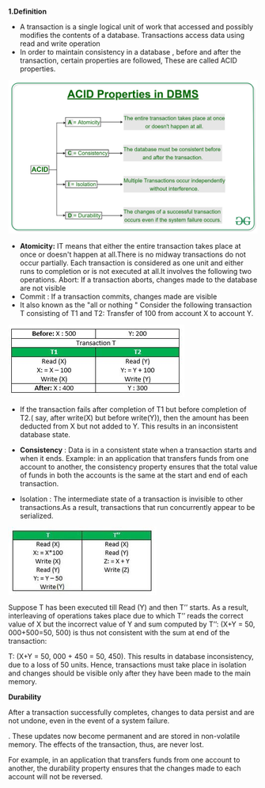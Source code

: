 **1.Definition**

- A transaction is a single logical unit of work that accessed and possibly modifies the contents of a database. Transactions access data using read and write operation
- In order to maintain consistency in a database , before and after the transaction, certain properties are followed, These are called ACID properties.

![img_1.png](img_1.png) 

- **Atomicity:** IT means that either the entire transaction takes place at once or doesn't happen at all.There is no midway transactions do not occur partially. Each transaction is considered as one unit and either runs to completion or is not executed at all.It involves the following two operations.
    Abort: If a transaction aborts, changes made to the database are not visible 
- Commit : If a transaction commits, changes made are visible 
- It also known as the "all or nothing "
  Consider the following transaction T consisting of T1 and T2: Transfer of 100 from account X to account Y. 

![img_2.png](img_2.png)

- If the transaction fails after completion of T1 but before completion of T2.( say, after write(X) but before write(Y)), then the amount has been deducted from X but not added to Y. This results in an inconsistent database state. 

- **Consistency** : Data is in a consistent state when a transaction starts and when it ends.
    Example: in an application that transfers funds from one account to another, the consistency property ensures that the total value of funds in both the accounts is the same at the start and end of each transaction.

- Isolation : 
    The intermediate state of a transaction is invisible to other transactions.As a result, transactions that run concurrently appear to be serialized.

![img_3.png](img_3.png)

Suppose T has been executed till Read (Y) and then T’’ starts. As a result, interleaving of operations takes place due to which T’’ reads the correct value of X but the incorrect value of Y and sum computed by
T’’: (X+Y = 50, 000+500=50, 500)
is thus not consistent with the sum at end of the transaction:

T: (X+Y = 50, 000 + 450 = 50, 450).
This results in database inconsistency, due to a loss of 50 units. Hence, transactions must take place in isolation and changes should be visible only after they have been made to the main memory. 


**Durability**

After a transaction successfully completes, changes to data persist and are not undone, even in the event of a system failure.

. These updates now become permanent and are stored in non-volatile memory. The effects of the transaction, thus, are never lost.

For example, in an application that transfers funds from one account to another, the durability property ensures that the changes made to each account will not be reversed.
